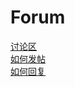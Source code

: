 # Forum
[讨论区](https://github.com/java-b/Forum/issues)  
[如何发帖](https://github.com/java-b/Forum/issues/3)  
[如何回复](https://github.com/java-b/Forum/issues/2)  
